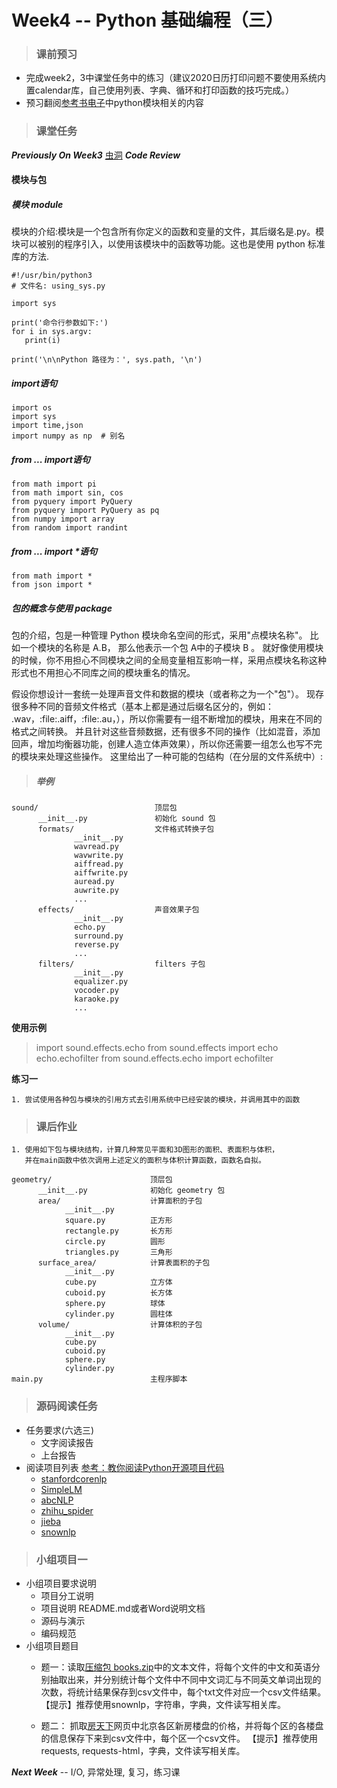 # Week4 -- Python 基础编程（三）

> ### 课前预习
* 完成week2，3中课堂任务中的练习（建议2020日历打印问题不要使用系统内置calendar库，自己使用列表、字典、循环和打印函数的技巧完成。）
* 预习翻阅[参考书电子](https://python.swaroopch.com/modules.html)中python模块相关的内容

> ### 课堂任务
<b><i>Previously On Week3</i></b> [虫洞](week3_Python_Basics_2.md)
<b><i>Code Review</i></b>

#### 模块与包


##### 模块 module
模块的介绍:模块是一个包含所有你定义的函数和变量的文件，其后缀名是.py。模块可以被别的程序引入，以使用该模块中的函数等功能。这也是使用 python 标准库的方法.
```
#!/usr/bin/python3
# 文件名: using_sys.py
 
import sys
 
print('命令行参数如下:')
for i in sys.argv:
   print(i)
 
print('\n\nPython 路径为：', sys.path, '\n')
```
##### import语句
```
import os
import sys
import time,json
import numpy as np  # 别名
```
##### from ... import语句
```
from math import pi
from math import sin, cos
from pyquery import PyQuery
from pyquery import PyQuery as pq
from numpy import array
from random import randint
```
##### from ... import *语句
```
from math import *
from json import *
```


##### 包的概念与使用 package
包的介绍，包是一种管理 Python 模块命名空间的形式，采用"点模块名称"。
比如一个模块的名称是 A.B， 那么他表示一个包 A中的子模块 B 。
就好像使用模块的时候，你不用担心不同模块之间的全局变量相互影响一样，采用点模块名称这种形式也不用担心不同库之间的模块重名的情况。

假设你想设计一套统一处理声音文件和数据的模块（或者称之为一个"包"）。
现存很多种不同的音频文件格式（基本上都是通过后缀名区分的，例如： .wav，:file:.aiff，:file:.au，），所以你需要有一组不断增加的模块，用来在不同的格式之间转换。
并且针对这些音频数据，还有很多不同的操作（比如混音，添加回声，增加均衡器功能，创建人造立体声效果），所以你还需要一组怎么也写不完的模块来处理这些操作。
这里给出了一种可能的包结构（在分层的文件系统中）:

>##### 举例
```
sound/                          顶层包
      __init__.py               初始化 sound 包
      formats/                  文件格式转换子包
              __init__.py
              wavread.py
              wavwrite.py
              aiffread.py
              aiffwrite.py
              auread.py
              auwrite.py
              ...
      effects/                  声音效果子包
              __init__.py
              echo.py
              surround.py
              reverse.py
              ...
      filters/                  filters 子包
              __init__.py
              equalizer.py
              vocoder.py
              karaoke.py
              ...
```
<b>使用示例</b>
> import sound.effects.echo
from sound.effects import echo
echo.echofilter
from sound.effects.echo import echofilter


<b>练习一</b>
```
1. 尝试使用各种包与模块的引用方式去引用系统中已经安装的模块，并调用其中的函数
```


>### 课后作业
```
1. 使用如下包与模块结构，计算几种常见平面和3D图形的面积、表面积与体积，
   并在main函数中依次调用上述定义的面积与体积计算函数，函数名自拟。

geometry/                      顶层包
      __init__.py              初始化 geometry 包
      area/                    计算面积的子包
            __init__.py
            square.py          正方形
            rectangle.py       长方形
            circle.py          圆形
            triangles.py       三角形
      surface_area/            计算表面积的子包
            __init__.py
            cube.py            立方体
            cuboid.py          长方体
            sphere.py          球体
            cylinder.py        圆柱体
      volume/                  计算体积的子包
            __init__.py
            cube.py
            cuboid.py
            sphere.py
            cylinder.py
main.py                        主程序脚本    
```

>### 源码阅读任务
* 任务要求(六选三)
  + 文字阅读报告
  + 上台报告
* 阅读项目列表 [参考：教你阅读Python开源项目代码](https://blog.csdn.net/xiaoxianerqq/article/details/79296708)
  + [stanfordcorenlp](https://github.com/Lynten/stanford-corenlp)
  + [SimpleLM](https://github.com/AdolfVonKleist/SimpleLM)
  + [abcNLP](https://github.com/wuliang/abcNLP)
  + [zhihu_spider](https://github.com/LiuRoy/zhihu_spider)
  + [jieba](https://github.com/fxsjy/jieba)
  + [snownlp](https://github.com/isnowfy/snownlp)
>### 小组项目一
* 小组项目要求说明
  + 项目分工说明
  + 项目说明 README.md或者Word说明文档
  + 源码与演示
  + 编码规范
* 小组项目题目
  + 题一：读取[压缩包 books.zip](projects/books.zip)中的文本文件，将每个文件的中文和英语分别抽取出来，并分别统计每个文件中不同中文词汇与不同英文单词出现的次数，将统计结果保存到csv文件中，每个txt文件对应一个csv文件结果。
  【提示】推荐使用snownlp，字符串，字典，文件读写相关库。
  
  + 题二： 抓取[房天下](https://newhouse.fang.com/house/s/)网页中北京各区新房楼盘的价格，并将每个区的各楼盘的信息保存下来到csv文件中，每个区一个csv文件。
  【提示】推荐使用requests, requests-html，字典，文件读写相关库。

<b><i>Next Week</i></b> -- I/O, 异常处理, 复习，练习课